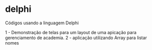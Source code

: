 # delphi
Códigos usando a linguagem Delphi

1 - Demonstração de telas para um layout de uma apicação para gerenciamento de academia.
2 - aplicação utilizando Array para listar nomes 
